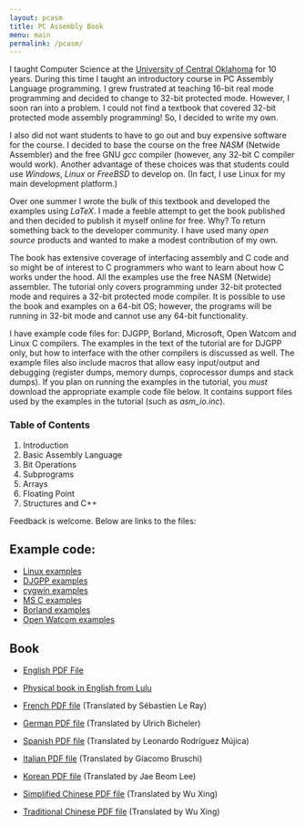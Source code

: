 ```yaml
---
layout: pcasm
title: PC Assembly Book
menu: main
permalink: /pcasm/
---
```


I taught Computer Science at the [University of Central Oklahoma](http://www.ucok.edu) for 10 years. During this time I taught an introductory course in PC
Assembly Language programming. I grew frustrated at teaching 16-bit
real mode programming and decided to change to 32-bit protected mode.
However, I soon ran into a problem. I could not find a textbook that
covered 32-bit protected mode assembly programming! So, I decided to
write my own.

I also did not want students to have to go out and buy expensive
software for the course. I decided to base the course on the free
_NASM_ (Netwide Assembler) and the free GNU _gcc_
compiler (however, any 32-bit C compiler would work). Another
advantage of these choices was that students could use
_Windows_, _Linux_ or _FreeBSD_ to develop
on. (In fact, I use Linux for my main development platform.)

Over one summer I wrote the bulk of this textbook and developed
the examples using _LaTeX_. I made a feeble attempt to get the
book published and then decided to publish it myself online for free.
Why? To return something back to the developer community. I have used
many _open source_ products and wanted to make a modest
contribution of my own.

The book has extensive coverage of interfacing assembly and C code
and so might be of interest to C programmers who want to learn about
how C works under the hood. All the examples use the free NASM
(Netwide) assembler. The tutorial only covers programming under 32-bit
protected mode and requires a 32-bit protected mode compiler. It
is possible to use the book and examples on a 64-bit OS; however, the
programs will be running in 32-bit mode and cannot use any 64-bit
functionality.

I have example code files for: DJGPP, Borland, Microsoft, Open
Watcom and Linux C compilers. The examples in the text of the tutorial
are for DJGPP only, but how to interface with the other compilers is
discussed as well. The example files also include macros that allow
easy input/output and debugging (register dumps, memory dumps,
coprocessor dumps and stack dumps). If you plan on running the
examples in the tutorial, you _must_ download the appropriate
example code file below. It contains support files
used by the examples in the tutorial (such as _asm_io.inc_).

### Table of Contents
1. Introduction
1. Basic Assembly Language
1. Bit Operations
1. Subprograms
1. Arrays
1. Floating Point
1. Structures and C++

Feedback is welcome. Below are links to the files:

## Example code:

* [Linux examples](/static/linux-ex.zip)
* [DJGPP examples](/static/djgpp-ex.zip)
* [cygwin examples]({{site-url}}/static/cgywin-ex.zip)
* [MS C examples](/static/ms-ex.zip)
* [Borland examples](/static/borland-ex.zip)
* [Open Watcom examples](/static/watcom-ex.zip)

## Book

* [English PDF File](/static/pcasm-book.pdf)
* [Physical book in English from Lulu](http://www.lulu.com/content/paperback-book/pc-assembly-language/7341484)

* [French PDF file](/static/pcasm-book-french.pdf) 
(Translated by Sébastien Le Ray)
* [German PDF file](/static/pcasm-book-german.pdf)
(Translated by Ulrich Bicheler)
* [Spanish PDF file](/static/pcasm-book-spanish.pdf)
(Translated by Leonardo Rodríguez Mújica)
* [Italian PDF file](/static/pcasm-book-italian.pdf)
(Translated by Giacomo Bruschi)
* [Korean PDF file](/static/pcasm-book-korean.pdf)
(Translated by Jae Beom Lee)
* [Simplified Chinese PDF file](/static/pcasm-book-simplified-chinese.pdf)
(Translated by Wu Xing)
* [Traditional Chinese PDF file](/static/pcasm-book-traditional-chinese.pdf)
(Translated by Wu Xing)





